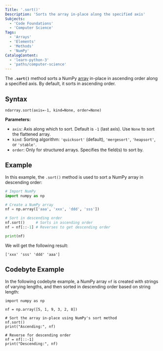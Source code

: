 ```yaml
---
Title: '.sort()'
Description: 'Sorts the array in-place along the specified axis'
Subjects:
  - 'Code Foundations'
  - 'Computer Science'
Tags:
  - 'Arrays'
  - 'Elements'
  - 'Methods'
  - 'NumPy'
CatalogContent:
  - 'learn-python-3'
  - 'paths/computer-science'
---
```


The **`.sort()`** method sorts a NumPy [array](https://www.codecademy.com/resources/docs/numpy/ndarray) in-place in ascending order along a specified axis. By default, it sorts in ascending order.

## Syntax

```pseudo
ndarray.sort(axis=-1, kind=None, order=None)
```

**Parameters:**

- `axis`: Axis along which to sort. Default is `-1` (last axis). Use `None` to sort the flattened array.
- `kind`: Sorting algorithm: `'quicksort'` (default), `'mergesort'`, `'heapsort'`, or `'stable'`.
- `order`: Only for structured arrays. Specifies the field(s) to sort by.

## Example

In this example, the `.sort()` method is used to sort a NumPy array in descending order:

```py
# Import NumPy
import numpy as np

# Create a NumPy array
nf = np.array(['aaa', 'xxx', 'ddd', 'sss'])

# Sort in descending order
nf.sort()     # Sorts in ascending order
nf = nf[::-1] # Reverses to get descending order

print(nf)
```

We will get the following result:

```shell
['xxx' 'sss' 'ddd' 'aaa']
```

## Codebyte Example

In the following codebyte example, a NumPy array `nf` is created with strings of varying lengths, and then sorted in descending order based on string length:

```codebyte/python
import numpy as np

nf = np.array([5, 1, 9, 3, 2, 8])

# Sort the array in-place using NumPy's sort method
nf.sort()
print("Ascending:", nf)

# Reverse for descending order
nf = nf[::-1] 
print("Descending:", nf)
```

